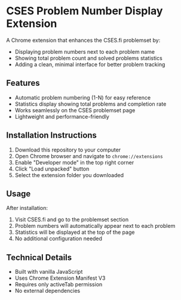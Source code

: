 # CSES Problem Number Display Extension

A Chrome extension that enhances the CSES.fi problemset by:
- Displaying problem numbers next to each problem name
- Showing total problem count and solved problems statistics
- Adding a clean, minimal interface for better problem tracking

## Features

- Automatic problem numbering (1-N) for easy reference
- Statistics display showing total problems and completion rate
- Works seamlessly on the CSES problemset page
- Lightweight and performance-friendly

## Installation Instructions

1. Download this repository to your computer
2. Open Chrome browser and navigate to `chrome://extensions`
3. Enable "Developer mode" in the top right corner
4. Click "Load unpacked" button
5. Select the extension folder you downloaded

## Usage

After installation:
1. Visit CSES.fi and go to the problemset section
2. Problem numbers will automatically appear next to each problem
3. Statistics will be displayed at the top of the page
4. No additional configuration needed

## Technical Details

- Built with vanilla JavaScript
- Uses Chrome Extension Manifest V3
- Requires only activeTab permission
- No external dependencies 